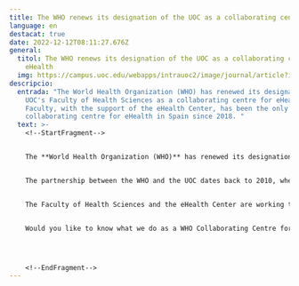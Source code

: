 ```yaml
---
title: The WHO renews its designation of the UOC as a collaborating centre for eHealth
language: en
destacat: true
date: 2022-12-12T08:11:27.676Z
general:
  titol: The WHO renews its designation of the UOC as a collaborating centre for
    eHealth
  img: https://campus.uoc.edu/webapps/intrauoc2/image/journal/article?img_id=10382820&t=1654594221183
descripcio:
  entrada: "The World Health Organization (WHO) has renewed its designation of the
    UOC's Faculty of Health Sciences as a collaborating centre for eHealth. The
    Faculty, with the support of the eHealth Center, has been the only
    collaborating centre for eHealth in Spain since 2018. "
  text: >-
    <!--StartFragment-->


    The **World Health Organization (WHO)** has renewed its designation of the UOC's **[Faculty of Health Sciences](https://www.uoc.edu/portal/ca/estudis_arees/ciencies-salut/index.html)** as a collaborating centre for **eHealth**. The Faculty, with the support of the **[eHealth Center](https://www.uoc.edu/portal/ca/ehealth-center/index.html)**, has been the only collaborating centre for eHealth in Spain since 2018. 


    The partnership between the WHO and the UOC dates back to 2010, when the Faculty of Health Sciences began to support the WHO through training and research in the fields of telemedicine and eHealth, focusing mostly on Latin America and working through the Pan American Health Organization, the American division of the World Health Organization (PAHO/WHO). In 2018, this relationship led the WHO to designate the Faculty of Health Sciences as a [collaborating centre for eHealth](https://www.uoc.edu/portal/ca/ehealth-center/ehc-mon/centre-colaborador-oms/index.html) for a period of four years. They recently extended this commitment for another two years. 


    The Faculty of Health Sciences and the eHealth Center are working to support the WHO/PAHO in order to enable them to enhance their telemedicine training activities, and to support them in implementing the PAHO's eHealth strategy. 


    Would you like to know what we do as a WHO Collaborating Centre for eHealth? Francesc Saigí, a member of the Faculty of Health Sciences and director of the collaborating centre, explains it in [this article](https://blogs.uoc.edu/cienciasdelasalud/uoc-centro-colaborador-oms-salud-digital/).




    <!--EndFragment-->
---
```

